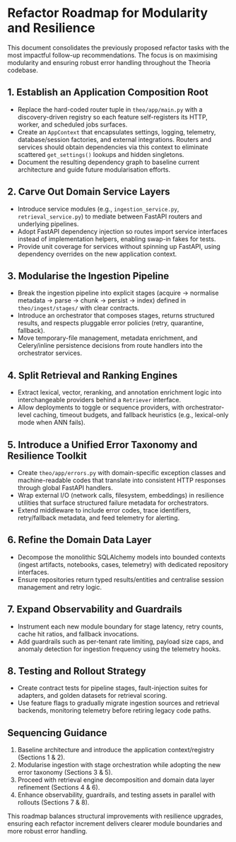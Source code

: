 # Refactor Roadmap for Modularity and Resilience

This document consolidates the previously proposed refactor tasks with the most impactful follow-up recommendations. The focus is on maximising modularity and ensuring robust error handling throughout the Theoria codebase.

## 1. Establish an Application Composition Root
- Replace the hard-coded router tuple in `theo/app/main.py` with a discovery-driven registry so each feature self-registers its HTTP, worker, and scheduled jobs surfaces.
- Create an `AppContext` that encapsulates settings, logging, telemetry, database/session factories, and external integrations. Routers and services should obtain dependencies via this context to eliminate scattered `get_settings()` lookups and hidden singletons.
- Document the resulting dependency graph to baseline current architecture and guide future modularisation efforts.

## 2. Carve Out Domain Service Layers
- Introduce service modules (e.g., `ingestion_service.py`, `retrieval_service.py`) to mediate between FastAPI routers and underlying pipelines.
- Adopt FastAPI dependency injection so routes import service interfaces instead of implementation helpers, enabling swap-in fakes for tests.
- Provide unit coverage for services without spinning up FastAPI, using dependency overrides on the new application context.

## 3. Modularise the Ingestion Pipeline
- Break the ingestion pipeline into explicit stages (acquire → normalise metadata → parse → chunk → persist → index) defined in `theo/ingest/stages/` with clear contracts.
- Introduce an orchestrator that composes stages, returns structured results, and respects pluggable error policies (retry, quarantine, fallback).
- Move temporary-file management, metadata enrichment, and Celery/inline persistence decisions from route handlers into the orchestrator services.

## 4. Split Retrieval and Ranking Engines
- Extract lexical, vector, reranking, and annotation enrichment logic into interchangeable providers behind a `Retriever` interface.
- Allow deployments to toggle or sequence providers, with orchestrator-level caching, timeout budgets, and fallback heuristics (e.g., lexical-only mode when ANN fails).

## 5. Introduce a Unified Error Taxonomy and Resilience Toolkit
- Create `theo/app/errors.py` with domain-specific exception classes and machine-readable codes that translate into consistent HTTP responses through global FastAPI handlers.
- Wrap external I/O (network calls, filesystem, embeddings) in resilience utilities that surface structured failure metadata for orchestrators.
- Extend middleware to include error codes, trace identifiers, retry/fallback metadata, and feed telemetry for alerting.

## 6. Refine the Domain Data Layer
- Decompose the monolithic SQLAlchemy models into bounded contexts (ingest artifacts, notebooks, cases, telemetry) with dedicated repository interfaces.
- Ensure repositories return typed results/entities and centralise session management and retry logic.

## 7. Expand Observability and Guardrails
- Instrument each new module boundary for stage latency, retry counts, cache hit ratios, and fallback invocations.
- Add guardrails such as per-tenant rate limiting, payload size caps, and anomaly detection for ingestion frequency using the telemetry hooks.

## 8. Testing and Rollout Strategy
- Create contract tests for pipeline stages, fault-injection suites for adapters, and golden datasets for retrieval scoring.
- Use feature flags to gradually migrate ingestion sources and retrieval backends, monitoring telemetry before retiring legacy code paths.

## Sequencing Guidance
1. Baseline architecture and introduce the application context/registry (Sections 1 & 2).
2. Modularise ingestion with stage orchestration while adopting the new error taxonomy (Sections 3 & 5).
3. Proceed with retrieval engine decomposition and domain data layer refinement (Sections 4 & 6).
4. Enhance observability, guardrails, and testing assets in parallel with rollouts (Sections 7 & 8).

This roadmap balances structural improvements with resilience upgrades, ensuring each refactor increment delivers clearer module boundaries and more robust error handling.
